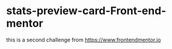 # stats-preview-card-Front-end-mentor
this is a second challenge from https://www.frontendmentor.io
